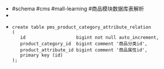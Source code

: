 - #schema #cms #mall-learning #商品模块数据库表解析
-
- ```
  create table pms_product_category_attribute_relation
  (
     id                   bigint not null auto_increment,
     product_category_id  bigint comment '商品分类id',
     product_attribute_id bigint comment '商品属性id',
     primary key (id)
  );
  ```